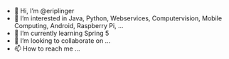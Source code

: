 - 👋 Hi, I’m @eriplinger
- 👀 I’m interested in Java, Python, Webservices, Computervision, Mobile Computing, Android, Raspberry Pi, ...
- 🌱 I’m currently learning Spring 5
- 💞️ I’m looking to collaborate on ...
- 📫 How to reach me ...

<!---
eriplinger/eriplinger is a ✨ special ✨ repository because its `README.md` (this file) appears on your GitHub profile.
You can click the Preview link to take a look at your changes.
--->
